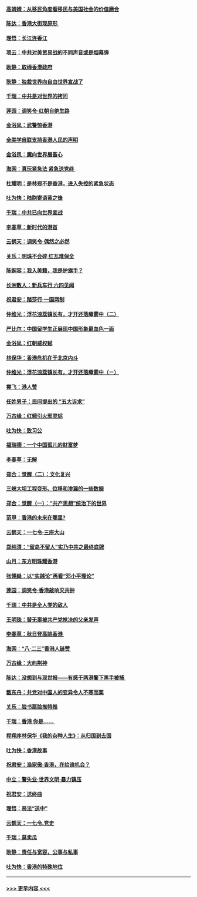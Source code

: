 #### [高婧婧：从移民角度看移民与美国社会的价值磨合](../pages/nsc993/n11495757.md?t=09031501) 
#### [陈达：香港大街现原形 ](../pages/nsc993/n11495441.md?t=09031501) 
#### [理悟：长江连香江](../pages/nsc993/n11495377.md?t=09031501) 
#### [项云：中共对美贸易战的不同声音或是烟幕弹](../pages/nsc993/n11494929.md?t=09031501) 
#### [耿静：取缔香港政府](../pages/nsc993/n11494218.md?t=09031501) 
#### [耿静：独裁世界向自由世界宣战了](../pages/nsc993/n11494190.md?t=09031501) 
#### [千瑞：中共是对世界的拷问](../pages/nsc993/n11493021.md?t=09031501) 
#### [莲园：调笑令‧红朝自绝生路](../pages/nsc993/n11493011.md?t=09031501) 
#### [金浴凤：武警惊香港](../pages/nsc993/n11492994.md?t=09031501) 
#### [全美学自联支持香港人民的声明](../pages/nsc993/n11492630.md?t=09031501) 
#### [金浴凤：魔向世界展畜心](../pages/nsc993/n11492599.md?t=09031501) 
#### [海网：真玩紧急法 紧急送党终 ](../pages/nsc993/n11492535.md?t=09031501) 
#### [杜耀明：是林郑不是香港，进入失控的紧急状态](../pages/nsc993/n11491420.md?t=09031501) 
#### [吐为快：陆胞寄语黄之锋](../pages/nsc993/n11491117.md?t=09031501) 
#### [千瑞：中共已向世界宣战](../pages/nsc993/n11490123.md?t=09031501) 
#### [李春草：新时代的港首](../pages/nsc993/n11489864.md?t=09031501) 
#### [云鹤天：调笑令·偶然之必然](../pages/nsc993/n11489701.md?t=09031501) 
#### [关乐：明珠不会碎 红瓦难保全](../pages/nsc993/n11489647.md?t=09031501) 
#### [陈婉容：我入美籍，我是护旗手？](../pages/nsc993/n11487908.md?t=09031501) 
#### [长洲散人：新兵车行 六四见闻](../pages/nsc993/n11487729.md?t=09031501) 
#### [祝君安：踏莎行‧一国两制](../pages/nsc993/n11487699.md?t=09031501) 
#### [仲维光：浮花浪蕊镇长有，才开还落瘴雾中（二）](../pages/nsc993/n11483286.md?t=09031501) 
#### [严比尔：中国留学生正展现中国形象最血色一面](../pages/nsc993/n11485145.md?t=09031501) 
#### [金浴凤：红朝威权赋](../pages/nsc993/n11485191.md?t=09031501) 
#### [林保华：香港危机在于北京内斗](../pages/nsc993/n11484593.md?t=09031501) 
#### [仲维光：浮花浪蕊镇长有，才开还落瘴雾中（ㄧ）](../pages/nsc993/n11483259.md?t=09031501) 
#### [霄飞：港人赞](../pages/nsc993/n11482957.md?t=09031501) 
#### [任姓男子：民间提出的 “五大诉求”](../pages/nsc993/n11482897.md?t=09031501) 
#### [万古缘：红蛾引火邪灵烬](../pages/nsc993/n11482886.md?t=09031501) 
#### [吐为快：致习公](../pages/nsc993/n11482867.md?t=09031501) 
#### [福瑞德：一个中国孤儿的财富梦](../pages/nsc993/n11482817.md?t=09031501) 
#### [李春草：无解](../pages/nsc993/n11482791.md?t=09031501) 
#### [郑合：觉醒（二）：文化复兴](../pages/nsc993/n11478025.md?t=09031501) 
#### [三峡大坝工程变形、位移和渗漏的一些数据](../pages/nsc993/n11478232.md?t=09031501) 
#### [郑合：觉醒（一）：“共产思想”统治下的世界](../pages/nsc993/n11477663.md?t=09031501) 
#### [范甲：香港的未来在哪里?](../pages/nsc993/n11477249.md?t=09031501) 
#### [云鹤天：一七令·三座大山](../pages/nsc993/n11477192.md?t=09031501) 
#### [郑纯清：“留岛不留人”实乃中共之最终底牌](../pages/nsc993/n11476160.md?t=09031501) 
#### [山月：东方明珠耀香港](../pages/nsc993/n11476077.md?t=09031501) 
#### [张翎燊：以“实践论”再看“邓小平理论”](../pages/nsc993/n11475733.md?t=09031501) 
#### [莲园：调笑令‧香港敲响灭共钟](../pages/nsc993/n11475723.md?t=09031501) 
#### [千瑞：中共是全人类的敌人](../pages/nsc993/n11475329.md?t=09031501) 
#### [王明珠：替无辜被共产党枪决的父亲发声](../pages/nsc993/n11474570.md?t=09031501) 
#### [李春草：秋日登高眺香港 ](../pages/nsc993/n11474491.md?t=09031501) 
#### [海网：“八·二三”香港人链赞 ](../pages/nsc993/n11474538.md?t=09031501) 
#### [万古缘：大屿荆神](../pages/nsc993/n11474401.md?t=09031501) 
#### [陈达：没想到与现世报——有感于两港警下黑手被捕 ](../pages/nsc993/n11472557.md?t=09031501) 
#### [甑东舟：共党对中国人的变异令人不寒而栗](../pages/nsc993/n11472496.md?t=09031501) 
#### [关乐：脸书扇脸推特推](../pages/nsc993/n11472488.md?t=09031501) 
#### [千瑞：香港  你是…… ](../pages/nsc993/n11472459.md?t=09031501) 
#### [程翔序林保华《我的杂种人生》：从归国到去国](../pages/nsc993/n11472369.md?t=09031501) 
#### [吐为快：香港故事](../pages/nsc993/n11471931.md?t=09031501) 
#### [祝君安：渔家傲‧香港，在给谁机会？](../pages/nsc993/n11469718.md?t=09031501) 
#### [中立：警失业‧世界文明‧暴力镇压](../pages/nsc993/n11467566.md?t=09031501) 
#### [祝君安：送终曲](../pages/nsc993/n11467546.md?t=09031501) 
#### [理悟：恶法“送中”](../pages/nsc993/n11467290.md?t=09031501) 
#### [云鹤天：一七令.党史](../pages/nsc993/n11464122.md?t=09031501) 
#### [千瑞：莫卖瓜](../pages/nsc993/n11463014.md?t=09031501) 
#### [耿静：责任与宽容，公事与私事](../pages/nsc993/n11462810.md?t=09031501) 
#### [吐为快：香港的特殊地位](../pages/nsc993/n11462562.md?t=09031501) 

----
#### [ >>> 更早内容 <<< ](../indexes/nsc993-earlier.md)

